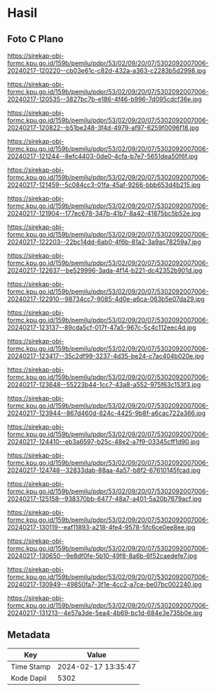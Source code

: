 # Hasil

## Foto C Plano

https://sirekap-obj-formc.kpu.go.id/159b/pemilu/pdpr/53/02/09/20/07/5302092007006-20240217-120220--cb03e61c-c82d-432a-a363-c2283b5d2998.jpg

https://sirekap-obj-formc.kpu.go.id/159b/pemilu/pdpr/53/02/09/20/07/5302092007006-20240217-120535--3827bc7b-e186-4f46-b996-7d095cdcf36e.jpg

https://sirekap-obj-formc.kpu.go.id/159b/pemilu/pdpr/53/02/09/20/07/5302092007006-20240217-120822--b51be248-3f4d-4979-af97-6259f0096f18.jpg

https://sirekap-obj-formc.kpu.go.id/159b/pemilu/pdpr/53/02/09/20/07/5302092007006-20240217-121244--8efc4403-0de0-4cfa-b7e7-5651dea50f6f.jpg

https://sirekap-obj-formc.kpu.go.id/159b/pemilu/pdpr/53/02/09/20/07/5302092007006-20240217-121459--5c084cc3-01fa-45af-9266-bbb653d4b215.jpg

https://sirekap-obj-formc.kpu.go.id/159b/pemilu/pdpr/53/02/09/20/07/5302092007006-20240217-121904--177ec678-347b-41b7-8a42-41875bc5b52e.jpg

https://sirekap-obj-formc.kpu.go.id/159b/pemilu/pdpr/53/02/09/20/07/5302092007006-20240217-122203--22bc14dd-6ab0-4f6b-81a2-3a9ac78259a7.jpg

https://sirekap-obj-formc.kpu.go.id/159b/pemilu/pdpr/53/02/09/20/07/5302092007006-20240217-122637--be529996-3ada-4f14-b221-dc42352b901d.jpg

https://sirekap-obj-formc.kpu.go.id/159b/pemilu/pdpr/53/02/09/20/07/5302092007006-20240217-122910--98734cc7-9085-4d0e-a6ca-063b5e07da29.jpg

https://sirekap-obj-formc.kpu.go.id/159b/pemilu/pdpr/53/02/09/20/07/5302092007006-20240217-123137--89cda5cf-017f-47a5-967c-5c4c112eec4d.jpg

https://sirekap-obj-formc.kpu.go.id/159b/pemilu/pdpr/53/02/09/20/07/5302092007006-20240217-123417--35c2df99-3237-4d35-be24-c7ac404b020e.jpg

https://sirekap-obj-formc.kpu.go.id/159b/pemilu/pdpr/53/02/09/20/07/5302092007006-20240217-123648--55223b44-1cc7-43a8-a552-975f63c153f3.jpg

https://sirekap-obj-formc.kpu.go.id/159b/pemilu/pdpr/53/02/09/20/07/5302092007006-20240217-123944--867d460d-624c-4425-9b8f-a6cac722a366.jpg

https://sirekap-obj-formc.kpu.go.id/159b/pemilu/pdpr/53/02/09/20/07/5302092007006-20240217-124410--eb3a6597-b25c-48e2-a7f9-03345cff1d90.jpg

https://sirekap-obj-formc.kpu.go.id/159b/pemilu/pdpr/53/02/09/20/07/5302092007006-20240217-124748--32833dab-88aa-4a57-b8f2-67610145fcad.jpg

https://sirekap-obj-formc.kpu.go.id/159b/pemilu/pdpr/53/02/09/20/07/5302092007006-20240217-125158--938370bb-6477-48a7-a401-5a20b7679acf.jpg

https://sirekap-obj-formc.kpu.go.id/159b/pemilu/pdpr/53/02/09/20/07/5302092007006-20240217-130119--eaf11893-a218-4fe4-9578-5fc6ce0ee8ee.jpg

https://sirekap-obj-formc.kpu.go.id/159b/pemilu/pdpr/53/02/09/20/07/5302092007006-20240217-130650--9e8df0fe-5b10-49f8-8a6b-6f52caedefe7.jpg

https://sirekap-obj-formc.kpu.go.id/159b/pemilu/pdpr/53/02/09/20/07/5302092007006-20240217-130949--49850fa7-3f1e-4cc2-a7ce-be07bc002240.jpg

https://sirekap-obj-formc.kpu.go.id/159b/pemilu/pdpr/53/02/09/20/07/5302092007006-20240217-131213--4e57a3de-5ea4-4b69-bc1d-684e3e735b0e.jpg


## Metadata

| Key        | Value               |
| ---------- | ------------------- |
| Time Stamp | 2024-02-17 13:35:47 |
| Kode Dapil | 5302                |



